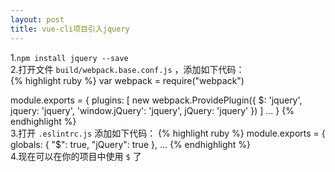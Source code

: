 ```yaml
---
layout: post
title: vue-cli项目引入jquery
---
```


1.`npm install jquery --save` <br>
2.打开文件 `build/webpack.base.conf.js` ，添加如下代码：<br>
{% highlight ruby %}
var webpack = require("webpack")

module.exports = {
  plugins: [
    new webpack.ProvidePlugin({
      $: 'jquery',
      jquery: 'jquery',
      'window.jQuery': 'jquery',
      jQuery: 'jquery'
    })
  ]
  ...
} 
{% endhighlight %}
<br>
3.打开 `.eslintrc.js` 添加如下代码：
{% highlight ruby %}
module.exports = {
  globals: {
    "$": true,
    "jQuery": true
  },
  ...
{% endhighlight %}
<br>
4.现在可以在你的项目中使用 `$` 了